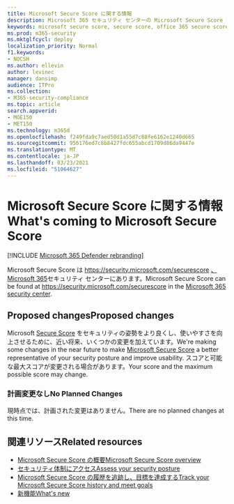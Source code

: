 ```yaml
---
title: Microsoft Secure Score に関する情報
description: Microsoft 365 セキュリティ センターの Microsoft Secure Score に加わる新しい変更について説明します。
keywords: microsoft secure score, secure score, office 365 secure score, microsoft security score, microsoft 365 security center, improvement actions
ms.prod: m365-security
ms.mktglfcycl: deploy
localization_priority: Normal
f1.keywords:
- NOCSH
ms.author: ellevin
author: levinec
manager: dansimp
audience: ITPro
ms.collection:
- M365-security-compliance
ms.topic: article
search.appverid:
- MOE150
- MET150
ms.technology: m365d
ms.openlocfilehash: f249fda9c7aed50d1a55d7c88fe6162e1240d665
ms.sourcegitcommit: 956176ed7c8b8427fdc655abcd1709d86da9447e
ms.translationtype: MT
ms.contentlocale: ja-JP
ms.lasthandoff: 03/23/2021
ms.locfileid: "51064627"
---
```

# <a name="whats-coming-to-microsoft-secure-score"></a><span data-ttu-id="e4261-104">Microsoft Secure Score に関する情報</span><span class="sxs-lookup"><span data-stu-id="e4261-104">What's coming to Microsoft Secure Score</span></span>

[!INCLUDE [Microsoft 365 Defender rebranding](../includes/microsoft-defender.md)]

<span data-ttu-id="e4261-105">Microsoft Secure Score は https://security.microsoft.com/securescore [、Microsoft 365](overview-security-center.md)セキュリティ センターにあります。</span><span class="sxs-lookup"><span data-stu-id="e4261-105">Microsoft Secure Score can be found at https://security.microsoft.com/securescore in the [Microsoft 365 security center](overview-security-center.md).</span></span>

## <a name="proposed-changes"></a><span data-ttu-id="e4261-106">Proposed changes</span><span class="sxs-lookup"><span data-stu-id="e4261-106">Proposed changes</span></span>

<span data-ttu-id="e4261-107">Microsoft [Secure Score](microsoft-secure-score.md) をセキュリティの姿勢をより良くし、使いやすさを向上させるために、近い将来、いくつかの変更を加えています。</span><span class="sxs-lookup"><span data-stu-id="e4261-107">We're making some changes in the near future to make [Microsoft Secure Score](microsoft-secure-score.md) a better representative of your security posture and improve usability.</span></span> <span data-ttu-id="e4261-108">スコアと可能な最大スコアが変更される場合があります。</span><span class="sxs-lookup"><span data-stu-id="e4261-108">Your score and the maximum possible score may change.</span></span>

### <a name="no-planned-changes"></a><span data-ttu-id="e4261-109">計画変更なし</span><span class="sxs-lookup"><span data-stu-id="e4261-109">No Planned Changes</span></span>

<span data-ttu-id="e4261-110">現時点では、計画された変更はありません。</span><span class="sxs-lookup"><span data-stu-id="e4261-110">There are no planned changes at this time.</span></span>

## <a name="related-resources"></a><span data-ttu-id="e4261-111">関連リソース</span><span class="sxs-lookup"><span data-stu-id="e4261-111">Related resources</span></span>

- [<span data-ttu-id="e4261-112">Microsoft Secure Score の概要</span><span class="sxs-lookup"><span data-stu-id="e4261-112">Microsoft Secure Score overview</span></span>](microsoft-secure-score.md)
- [<span data-ttu-id="e4261-113">セキュリティ体制にアクセス</span><span class="sxs-lookup"><span data-stu-id="e4261-113">Assess your security posture</span></span>](microsoft-secure-score-improvement-actions.md)
- [<span data-ttu-id="e4261-114">Microsoft Secure Score の履歴を追跡し、目標を達成する</span><span class="sxs-lookup"><span data-stu-id="e4261-114">Track your Microsoft Secure Score history and meet goals</span></span>](microsoft-secure-score-history-metrics-trends.md)
- [<span data-ttu-id="e4261-115">新機能</span><span class="sxs-lookup"><span data-stu-id="e4261-115">What's new</span></span>](microsoft-secure-score-whats-new.md)
